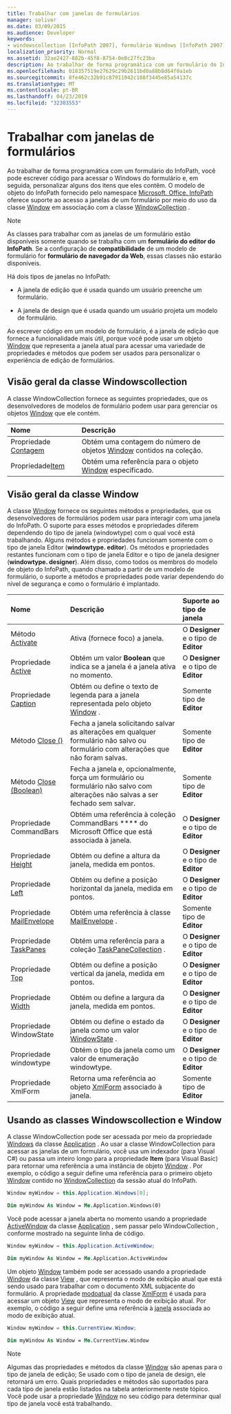 ```yaml
---
title: Trabalhar com janelas de formulários
manager: soliver
ms.date: 03/09/2015
ms.audience: Developer
keywords:
- windowscollection [InfoPath 2007], formulário Windows [InfoPath 2007], classe de janela [InfoPath 2007]
localization_priority: Normal
ms.assetid: 32ae2427-882b-45f8-8754-0e8c27fc23ba
description: Ao trabalhar de forma programática com um formulário do InfoPath, você pode escrever código para acessar o Windows do formulário e, em seguida, personalizar alguns dos itens que eles contêm. O modelo de objeto do InfoPath fornecido pelo namespace Microsoft. Office. InfoPath oferece suporte ao acesso a janelas de um formulário por meio do uso da classe Window em associação com a classe WindowCollection.
ms.openlocfilehash: 018357519e27629c29b2611bd0a88b8d64f0a1eb
ms.sourcegitcommit: 8fe462c32b91c87911942c188f3445e85a54137c
ms.translationtype: MT
ms.contentlocale: pt-BR
ms.lasthandoff: 04/23/2019
ms.locfileid: "32303553"
---
```

# <a name="work-with-form-windows"></a>Trabalhar com janelas de formulários

Ao trabalhar de forma programática com um formulário do InfoPath, você pode escrever código para acessar o Windows do formulário e, em seguida, personalizar alguns dos itens que eles contêm. O modelo de objeto do InfoPath fornecido pelo namespace [Microsoft. Office. InfoPath](https://msdn.microsoft.com/library/Microsoft.Office.InfoPath.aspx) oferece suporte ao acesso a janelas de um formulário por meio do uso da classe [Window](https://msdn.microsoft.com/library/Microsoft.Office.InfoPath.Window.aspx) em associação com a classe [WindowCollection](https://msdn.microsoft.com/library/Microsoft.Office.InfoPath.WindowCollection.aspx) . 
  
> [!NOTE]
> As classes para trabalhar com as janelas de um formulário estão disponíveis somente quando se trabalha com um **formulário do editor do InfoPath**. Se a configuração de **compatibilidade** de um modelo de formulário for **formulário de navegador da Web**, essas classes não estarão disponíveis. 
  
Há dois tipos de janelas no InfoPath: 
  
- A janela de edição que é usada quando um usuário preenche um formulário.
    
- A janela de design que é usada quando um usuário projeta um modelo de formulário.
    
Ao escrever código em um modelo de formulário, é a janela de edição que fornece a funcionalidade mais útil, porque você pode usar um objeto [Window](https://msdn.microsoft.com/library/Microsoft.Office.InfoPath.Window.aspx) que representa a janela atual para acessar uma variedade de propriedades e métodos que podem ser usados para personalizar o experiência de edição de formulários. 
  
## <a name="overview-of-the-windowscollection-class"></a>Visão geral da classe Windowscollection

A [](https://msdn.microsoft.com/library/Microsoft.Office.InfoPath.WindowCollection.aspx) classe WindowCollection fornece as seguintes propriedades, que os desenvolvedores de modelos de formulário podem usar para gerenciar os objetos [Window](https://msdn.microsoft.com/library/Microsoft.Office.InfoPath.Window.aspx) que ele contém. 
  
|**Nome**|**Descrição**|
|:-----|:-----|
|Propriedade [Contagem](https://msdn.microsoft.com/library/Microsoft.Office.InfoPath.WindowCollection.Count.aspx)  <br/> |Obtém uma contagem do número de objetos [Window](https://msdn.microsoft.com/library/Microsoft.Office.InfoPath.Window.aspx) contidos na coleção.  <br/> |
|Propriedade[Item](https://msdn.microsoft.com/library/Microsoft.Office.InfoPath.WindowCollection.Item.aspx)  <br/> |Obtém uma referência para o objeto [Window](https://msdn.microsoft.com/library/Microsoft.Office.InfoPath.Window.aspx) especificado.  <br/> |
   
## <a name="overview-of-the-window-class"></a>Visão geral da classe Window

A classe [Window](https://msdn.microsoft.com/library/Microsoft.Office.InfoPath.Window.aspx) fornece os seguintes métodos e propriedades, que os desenvolvedores de formulários podem usar para interagir com uma janela do InfoPath. O suporte para esses métodos e propriedades diferem dependendo do tipo de janela [](https://msdn.microsoft.com/library/Microsoft.Office.InfoPath.WindowType.aspx) (windowtype) com o qual você está trabalhando. Alguns métodos e propriedades funcionam somente com o tipo de janela Editor (**windowtype. editor**). Os métodos e propriedades restantes funcionam com o tipo de janela Editor e o tipo de janela designer (**windowtype. designer**). Além disso, como todos os membros do modelo de objeto do InfoPath, quando chamado a partir de um modelo de formulário, o suporte a métodos e propriedades pode variar dependendo do nível de segurança e como o formulário é implantado.
  
|**Nome**|**Descrição**|**Suporte ao tipo de janela**|
|:-----|:-----|:-----|
|Método [Activate](https://msdn.microsoft.com/library/Microsoft.Office.InfoPath.Window.Activate.aspx)  <br/> |Ativa (fornece foco) a janela.  <br/> |O **Designer** e o tipo de **Editor**  <br/> |
|Propriedade [Active](https://msdn.microsoft.com/library/Microsoft.Office.InfoPath.Window.Active.aspx)  <br/> |Obtém um valor **Boolean** que indica se a janela é a janela ativa no momento.  <br/> |O **Designer** e o tipo de **Editor**  <br/> |
|Propriedade [Caption](https://msdn.microsoft.com/library/Microsoft.Office.InfoPath.Window.Caption.aspx)  <br/> |Obtém ou define o texto de legenda para a janela representada pelo objeto [Window](https://msdn.microsoft.com/library/Microsoft.Office.InfoPath.Window.aspx) .  <br/> |Somente tipo de **Editor**  <br/> |
|Método [Close ()](https://msdn.microsoft.com/library/Microsoft.Office.InfoPath.Window.Close.aspx)  <br/> |Fecha a janela solicitando salvar as alterações em qualquer formulário não salvo ou formulário com alterações que não foram salvas.  <br/> |Somente tipo de **Editor**  <br/> |
|Método [Close (Boolean)](https://msdn.microsoft.com/library/Microsoft.Office.InfoPath.Window.Close.aspx)  <br/> |Fecha a janela e, opcionalmente, força um formulário ou formulário não salvo com alterações não salvas a ser fechado sem salvar.  <br/> |Somente tipo de **Editor**  <br/> |
|[](https://msdn.microsoft.com/library/Microsoft.Office.InfoPath.Window.CommandBars.aspx) Propriedade CommandBars  <br/> |Obtém uma referência à coleção CommandBars **** do Microsoft Office que está associada à janela.  <br/> |O **Designer** e o tipo de **Editor**  <br/> |
|Propriedade [Height](https://msdn.microsoft.com/library/Microsoft.Office.InfoPath.Window.Height.aspx)  <br/> |Obtém ou define a altura da janela, medida em pontos.  <br/> |O **Designer** e o tipo de **Editor**  <br/> |
|Propriedade [Left](https://msdn.microsoft.com/library/Microsoft.Office.InfoPath.Window.Left.aspx)  <br/> |Obtém ou define a posição horizontal da janela, medida em pontos.  <br/> |O **Designer** e o tipo de **Editor**  <br/> |
|Propriedade [MailEnvelope](https://msdn.microsoft.com/library/Microsoft.Office.InfoPath.Window.MailEnvelope.aspx)  <br/> |Obtém uma referência à classe [MailEnvelope](https://msdn.microsoft.com/library/Microsoft.Office.InfoPath.MailEnvelope.aspx) .  <br/> |Somente tipo de **Editor**  <br/> |
|Propriedade [TaskPanes](https://msdn.microsoft.com/library/Microsoft.Office.InfoPath.Window.TaskPanes.aspx)  <br/> |Obtém uma referência para a coleção [TaskPaneCollection](https://msdn.microsoft.com/library/Microsoft.Office.InfoPath.TaskPaneCollection.aspx) .  <br/> |O **Designer** e o tipo de **Editor**  <br/> |
|Propriedade [Top](https://msdn.microsoft.com/library/Microsoft.Office.InfoPath.Window.Top.aspx)  <br/> |Obtém ou define a posição vertical da janela, medida em pontos.  <br/> |O **Designer** e o tipo de **Editor**  <br/> |
|Propriedade [Width](https://msdn.microsoft.com/library/Microsoft.Office.InfoPath.Window.Width.aspx)  <br/> |Obtém ou define a largura da janela, medida em pontos.  <br/> |O **Designer** e o tipo de **Editor**  <br/> |
|[](https://msdn.microsoft.com/library/Microsoft.Office.InfoPath.Window.WindowState.aspx) Propriedade WindowState  <br/> |Obtém ou define o estado da janela como um valor [WindowState](https://msdn.microsoft.com/library/Microsoft.Office.InfoPath.WindowState.aspx) .  <br/> |O **Designer** e o tipo de **Editor**  <br/> |
|[](https://msdn.microsoft.com/library/Microsoft.Office.InfoPath.Window.WindowType.aspx) Propriedade windowtype  <br/> |Obtém o tipo da janela como um valor [](https://msdn.microsoft.com/library/Microsoft.Office.InfoPath.WindowType.aspx) de enumeração windowtype.  <br/> |O **Designer** e o tipo de **Editor**  <br/> |
|[](https://msdn.microsoft.com/library/Microsoft.Office.InfoPath.Window.XmlForm.aspx) Propriedade XmlForm  <br/> |Retorna uma referência ao objeto [XmlForm](https://msdn.microsoft.com/library/Microsoft.Office.InfoPath.XmlForm.aspx) associado à janela.  <br/> |Somente tipo de **Editor**  <br/> |
   
## <a name="using-the-windowscollection-and-window-classes"></a>Usando as classes Windowscollection e Window

A [](https://msdn.microsoft.com/library/Microsoft.Office.InfoPath.WindowCollection.aspx) classe WindowCollection pode ser acessada por meio da propriedade [Windows](https://msdn.microsoft.com/library/Microsoft.Office.InfoPath.Application.Windows.aspx) da classe [Application](https://msdn.microsoft.com/library/Microsoft.Office.InfoPath.Application.aspx) . Ao usar a [](https://msdn.microsoft.com/library/Microsoft.Office.InfoPath.WindowCollection.aspx) classe WindowCollection para acessar as janelas de um formulário, você usa um indexador (para Visual C#) ou passa um inteiro longo para a propriedade **Item** (para Visual Basic) para retornar uma referência a uma instância de objeto [Window](https://msdn.microsoft.com/library/Microsoft.Office.InfoPath.Window.aspx) . Por exemplo, o código a seguir define uma referência para o primeiro objeto [Window](https://msdn.microsoft.com/library/Microsoft.Office.InfoPath.Window.aspx) contido no [WindowCollection](https://msdn.microsoft.com/library/Microsoft.Office.InfoPath.WindowCollection.aspx) da sessão atual do InfoPath. 
  
```cs
Window myWindow = this.Application.Windows[0];
```

```vb
Dim myWindow As Window = Me.Application.Windows(0)
```

Você pode acessar a janela aberta no momento usando a propriedade [ActiveWindow](https://msdn.microsoft.com/library/Microsoft.Office.InfoPath.Application.ActiveWindow.aspx) da classe [Application](https://msdn.microsoft.com/library/Microsoft.Office.InfoPath.Application.aspx) , sem passar pelo WindowCollection [](https://msdn.microsoft.com/library/Microsoft.Office.InfoPath.WindowCollection.aspx) , conforme mostrado na seguinte linha de código. 
  
```cs
Window myWindow = this.Application.ActiveWindow;
```

```vb
Dim myWindow As Window = Me.Application.ActiveWindow
```

Um objeto [Window](https://msdn.microsoft.com/library/Microsoft.Office.InfoPath.Window.aspx) também pode ser acessado usando a propriedade [Window](https://msdn.microsoft.com/library/Microsoft.Office.InfoPath.View.Window.aspx) da classe [View](https://msdn.microsoft.com/library/Microsoft.Office.InfoPath.View.aspx) , que representa o modo de exibição atual que está sendo usado para trabalhar com o documento XML subjacente do formulário. A propriedade [modoatual](https://msdn.microsoft.com/library/Microsoft.Office.InfoPath.XmlForm.CurrentView.aspx) da classe [XmlForm](https://msdn.microsoft.com/library/Microsoft.Office.InfoPath.XmlForm.aspx) é usada para acessar um objeto [View](https://msdn.microsoft.com/library/Microsoft.Office.InfoPath.View.aspx) que representa o modo de exibição atual. Por exemplo, o código a seguir define uma referência à [janela](https://msdn.microsoft.com/library/Microsoft.Office.InfoPath.Window.aspx) associada ao modo de exibição atual. 
  
```cs
Window myWindow = this.CurrentView.Window;
```

```vb
Dim myWindow As Window = Me.CurrentView.Window
```

> [!NOTE]
> Algumas das propriedades e métodos da classe [Window](https://msdn.microsoft.com/library/Microsoft.Office.InfoPath.Window.aspx) são apenas para o tipo de janela de edição; Se usado com o tipo de janela de design, ele retornará um erro. Quais propriedades e métodos são suportados para cada tipo de janela estão listados na tabela anteriormente neste tópico. Você pode usar a propriedade [Window](https://msdn.microsoft.com/library/Microsoft.Office.InfoPath.Window.aspx) no seu código para determinar qual tipo de janela você está trabalhando. 
  

